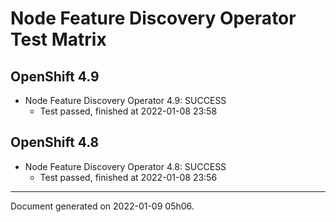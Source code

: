 
Node Feature Discovery Operator Test Matrix
===========================================

OpenShift 4.9
-------------



* Node Feature Discovery Operator 4.9: SUCCESS
  - Test passed, finished at 2022-01-08 23:58

OpenShift 4.8
-------------



* Node Feature Discovery Operator 4.8: SUCCESS
  - Test passed, finished at 2022-01-08 23:56

---
Document generated on 2022-01-09 05h06.
